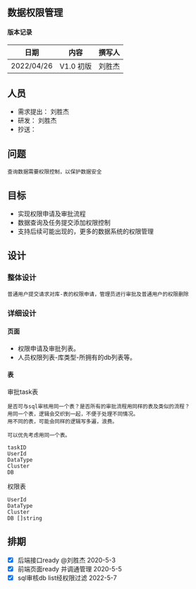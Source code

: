 ## 数据权限管理

#### 版本记录

日期 |内容|撰写人
|---|---|---|
2022/04/26| V1.0 初版| 刘胜杰

## 人员
- 需求提出： 刘胜杰
- 研发： 刘胜杰
- 抄送：

## 问题
    查询数据需要权限控制，以保护数据安全

## 目标
   - 实现权限申请及审批流程
   - 数据查询及任务提交添加权限控制
   - 支持后续可能出现的，更多的数据系统的权限管理

## 设计

### 整体设计
    普通用户提交请求对库-表的权限申请，管理员进行审批及普通用户的权限删除

### 详细设计

#### 页面
- 权限申请及审批列表。
- 人员权限列表-库类型-所拥有的db列表等。

#### 表
审批task表
    
    是否可与sql审核用同一个表？是否所有的审批流程用同样的表及类似的流程？
    用同一个表，逻辑会交织到一起，不便于处理不同情况。
    用不同的表，可能会同样的逻辑写多遍，浪费。

    可以优先考虑用同一个表。

    taskID
    UserId
    DataType
    Cluster
    DB

权限表
    
    UserId
    DataType
    Cluster
    DB []string

## 排期

- [x] 后端接口ready @刘胜杰 2020-5-3 
- [x] 前端页面ready 并调通管理 2020-5-5
- [x] sql审核db list经权限过滤 2022-5-7